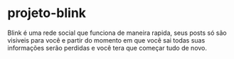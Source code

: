 # projeto-blink
Blink é uma rede social que funciona de maneira rapida, seus posts só são visiveis para você e partir do momento em que você sai todas suas informações serão perdidas e você tera que começar tudo de novo.
